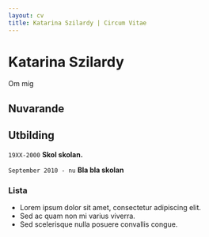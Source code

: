 ```yaml
---
layout: cv
title: Katarina Szilardy | Circum Vitae
---
```


# Katarina Szilardy

Om mig

## Nuvarande

## Utbilding

`19XX-2000`
__Skol skolan.__

`September 2010 - nu`
__Bla bla skolan__


### Lista

- Lorem ipsum dolor sit amet, consectetur adipiscing elit.
- Sed ac quam non mi varius viverra.
- Sed scelerisque nulla posuere convallis congue.


<!-- ### Footer

Last updated: Feb 2021 -->
